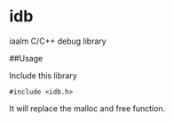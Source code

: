 idb
===

iaalm C/C++ debug library

##Usage

Include this library

	#include <idb.h>

It will replace the malloc and free function.

